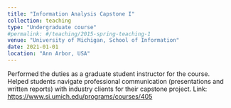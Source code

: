 ```yaml
---
title: "Information Analysis Capstone I"
collection: teaching
type: "Undergraduate course"
#permalink: #/teaching/2015-spring-teaching-1
venue: "University of Michigan, School of Information"
date: 2021-01-01
location: "Ann Arbor, USA"
---
```


Performed the duties as a graduate student instructor for the course. Helped students navigate professional communication (presentations and written reports) with industry clients for their capstone project. Link: https://www.si.umich.edu/programs/courses/405

<!-- Heading 1
======

Heading 2
======

Heading 3
======
 -->
